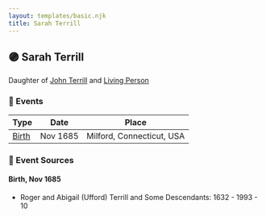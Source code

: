 ```yaml
---
layout: templates/basic.njk
title: Sarah Terrill
---
```

## 🟣 Sarah Terrill

Daughter of [John Terrill](/people/6/65221157) and [Living Person](/people/4/48582652)

### 📆 Events

Type | Date | Place
------ | ------ | ------
[Birth](#event-226e7f72-e5a1-4e13-b3df-d5ff69e39148) | Nov 1685 | Milford, Connecticut, USA

### 📰 Event Sources

#### <a id="event-226e7f72-e5a1-4e13-b3df-d5ff69e39148"></a> Birth, Nov 1685
* Roger and Abigail (Ufford) Terrill and Some Descendants: 1632 - 1993  - 10